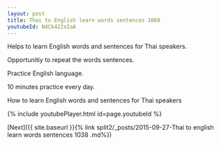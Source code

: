 ```yaml
---
layout: post
title: Thai to English learn words sentences 1060 
youtubeId: N4Ck422xIaA
---
```

 
 
Helps to learn English words and sentences for Thai speakers.

Opportunitiy to repeat the words sentences. 

Practice English language. 
 
10 minutes practice every day. 
 
How to learn English words and sentences for Thai speakers 
 
{% include youtubePlayer.html id=page.youtubeId %}
 
 
[Next]({{ site.baseurl }}{% link  split2/_posts/2015-09-27-Thai to english learn words sentences 1038 .md%})
 
